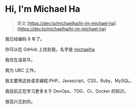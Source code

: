 # Hi, I'm Michael Ha

> 原文:[https://dev.to/michaelha/hi-im-michael-ha](https://dev.to/michaelha/hi-im-michael-ha)

我已经编码 9 年了。

你可以在 GitHub 上找到我，名字是 [michaelha](https://github.com/michaelha)

我住在温哥华。

我为 UBC 工作。

我主要用这些语言编程:PHP，Javascript，CSS，Ruby，MySQL。

我目前正在学习更多关于 DevOps、TDD、CI、Docker 的知识。

很高兴见到你。